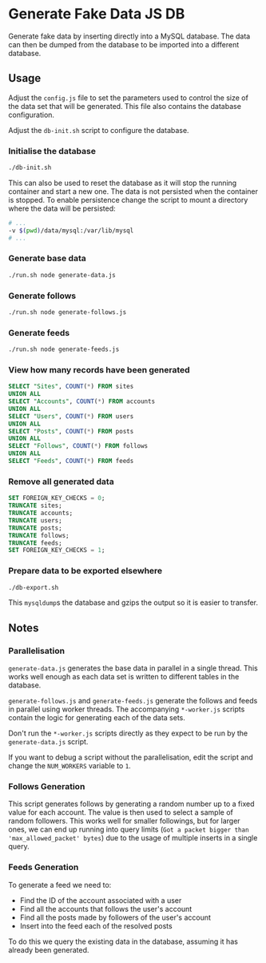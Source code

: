 # Generate Fake Data JS DB

Generate fake data by inserting directly into a MySQL database. The data can
then be dumped from the database to be imported into a different database.

## Usage

Adjust the `config.js` file to set the parameters used to control the size of the
data set that will be generated. This file also contains the database
configuration.

Adjust the `db-init.sh` script to configure the database.

### Initialise the database

```bash
./db-init.sh
```

This can also be used to reset the database as it will stop the running container
and start a new one. The data is not persisted when the container is stopped. To
enable persistence change the script to mount a directory where the data will
be persisted:

```bash
# ...
-v $(pwd)/data/mysql:/var/lib/mysql
# ...
```

### Generate base data

```bash
./run.sh node generate-data.js
```

### Generate follows

```bash
./run.sh node generate-follows.js
```

### Generate feeds

```bash
./run.sh node generate-feeds.js
```

### View how many records have been generated

```sql
SELECT "Sites", COUNT(*) FROM sites
UNION ALL
SELECT "Accounts", COUNT(*) FROM accounts
UNION ALL
SELECT "Users", COUNT(*) FROM users
UNION ALL
SELECT "Posts", COUNT(*) FROM posts
UNION ALL
SELECT "Follows", COUNT(*) FROM follows
UNION ALL
SELECT "Feeds", COUNT(*) FROM feeds
```

### Remove all generated data

```sql
SET FOREIGN_KEY_CHECKS = 0;
TRUNCATE sites;
TRUNCATE accounts;
TRUNCATE users;
TRUNCATE posts;
TRUNCATE follows;
TRUNCATE feeds;
SET FOREIGN_KEY_CHECKS = 1;
```

### Prepare data to be exported elsewhere

```bash
./db-export.sh
```

This `mysqldump`s the database and gzips the output so it is easier to transfer.

## Notes

### Parallelisation

`generate-data.js` generates the base data in parallel in a single thread. This
works well enough as each data set is written to different tables in the
database.

`generate-follows.js` and `generate-feeds.js` generate the follows and feeds in
parallel using worker threads. The accompanying `*-worker.js` scripts contain
the logic for generating each of the data sets.

Don't run the `*-worker.js` scripts directly as they expect to be run by the
`generate-data.js` script.

If you want to debug a script without the parallelisation, edit the script and
change the `NUM_WORKERS` variable to `1`.

### Follows Generation

This script generates follows by generating a random number up to a fixed value
for each account. The value is then used to select a sample of random followers.
This works well for smaller followings, but for larger ones, we can end up
running into query limits (`Got a packet bigger than 'max_allowed_packet' bytes`)
due to the usage of multiple inserts in a single query.

### Feeds Generation

To generate a feed we need to:

- Find the ID of the account associated with a user
- Find all the accounts that follows the user's account
- Find all the posts made by followers of the user's account
- Insert into the feed each of the resolved posts

To do this we query the existing data in the database, assuming it has already
been generated.
